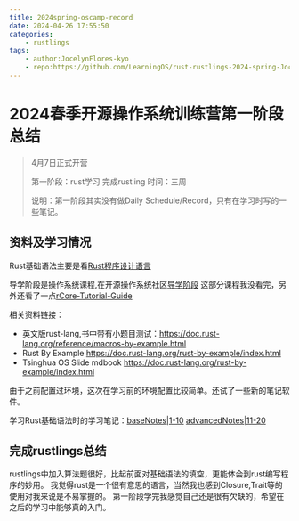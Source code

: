 ```yaml
---
title: 2024spring-oscamp-record
date: 2024-04-26 17:55:50
categories:
	- rustlings
tags:
	- author:JocelynFlores-kyo
	- repo:https://github.com/LearningOS/rust-rustlings-2024-spring-JocelynFlores-kyo
---
```


# 2024春季开源操作系统训练营第一阶段总结

> 4月7日正式开营
>
> 第一阶段：rust学习 完成rustling 时间：三周
>
> 说明：第一阶段其实没有做Daily Schedule/Record，只有在学习时写的一些笔记。

## 资料及学习情况

Rust基础语法主要是看[Rust程序设计语言](https://kaisery.github.io/trpl-zh-cn/title-page.html)

导学阶段是操作系统课程,在开源操作系统社区[导学阶段](https://opencamp.cn/os2edu/camp/2024spring/stage/0?tab=video)
这部分课程我没看完，另外还看了一点[rCore-Tutorial-Guide](https://learningos.cn/rCore-Tutorial-Guide-2024S)

相关资料链接：

- 英文版rust-lang,书中带有小题目测试：https://doc.rust-lang.org/reference/macros-by-example.html
- Rust By Example https://doc.rust-lang.org/rust-by-example/index.html
- Tsinghua OS Slide mdbook https://doc.rust-lang.org/rust-by-example/index.html

由于之前配置过环境，这次在学习前的环境配置比较简单。还试了一些新的笔记软件。

学习Rust基础语法时的学习笔记：[baseNotes|1-10](https://www.yuque.com/jocelynflores-ba6a2/pkg1wy/ql4o2bxlvnyrpykg)
[advancedNotes|11-20](https://www.yuque.com/jocelynflores-ba6a2/pkg1wy/eosnrp7s3s551pif)

## 完成rustlings总结

rustlings中加入算法题很好，比起前面对基础语法的填空，更能体会到rust编写程序的妙用。
我觉得rust是一个很有意思的语言，当然我也感到Closure,Trait等的使用对我来说是不易掌握的。
第一阶段学完我感觉自己还是很有欠缺的，希望在之后的学习中能够真的入门。
